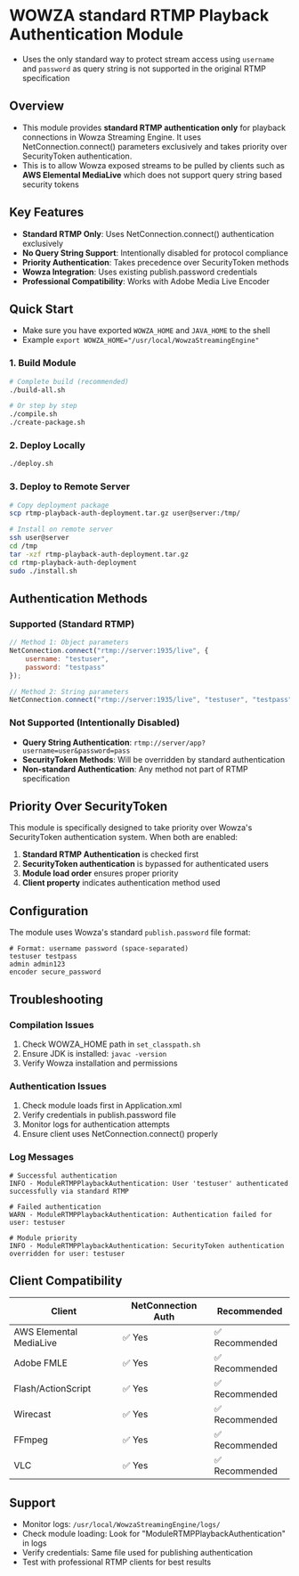 # WOWZA standard RTMP Playback Authentication Module

- Uses the only standard way to protect stream access using `username` and `password` as query string is not supported in the original RTMP specification

## Overview

- This module provides **standard RTMP authentication only** for playback connections in Wowza Streaming Engine. It uses NetConnection.connect() parameters exclusively and takes priority over SecurityToken authentication.
- This is to allow Wowza exposed streams to be pulled by clients such as **AWS Elemental MediaLive** which does not support query string based security tokens

## Key Features

- **Standard RTMP Only**: Uses NetConnection.connect() authentication exclusively
- **No Query String Support**: Intentionally disabled for protocol compliance
- **Priority Authentication**: Takes precedence over SecurityToken methods
- **Wowza Integration**: Uses existing publish.password credentials
- **Professional Compatibility**: Works with Adobe Media Live Encoder

## Quick Start

- Make sure you have exported `WOWZA_HOME` and `JAVA_HOME` to the shell
- Example `export WOWZA_HOME="/usr/local/WowzaStreamingEngine"`

### 1. Build Module

```bash
# Complete build (recommended)
./build-all.sh

# Or step by step
./compile.sh
./create-package.sh
```

### 2. Deploy Locally

```bash
./deploy.sh
```

### 3. Deploy to Remote Server

```bash
# Copy deployment package
scp rtmp-playback-auth-deployment.tar.gz user@server:/tmp/

# Install on remote server
ssh user@server
cd /tmp
tar -xzf rtmp-playback-auth-deployment.tar.gz
cd rtmp-playback-auth-deployment
sudo ./install.sh
```

## Authentication Methods

### Supported (Standard RTMP)

```javascript
// Method 1: Object parameters
NetConnection.connect("rtmp://server:1935/live", {
    username: "testuser",
    password: "testpass"
});

// Method 2: String parameters
NetConnection.connect("rtmp://server:1935/live", "testuser", "testpass");
```

### Not Supported (Intentionally Disabled)

- **Query String Authentication**: `rtmp://server/app?username=user&password=pass`
- **SecurityToken Methods**: Will be overridden by standard authentication
- **Non-standard Authentication**: Any method not part of RTMP specification

## Priority Over SecurityToken

This module is specifically designed to take priority over Wowza's SecurityToken authentication system. When both are enabled:

1. **Standard RTMP Authentication** is checked first
2. **SecurityToken authentication** is bypassed for authenticated users
3. **Module load order** ensures proper priority
4. **Client property** indicates authentication method used

## Configuration

The module uses Wowza's standard `publish.password` file format:

```text
# Format: username password (space-separated)
testuser testpass
admin admin123
encoder secure_password
```

## Troubleshooting

### Compilation Issues

1. Check WOWZA_HOME path in `set_classpath.sh`
2. Ensure JDK is installed: `javac -version`
3. Verify Wowza installation and permissions

### Authentication Issues

1. Check module loads first in Application.xml
2. Verify credentials in publish.password file
3. Monitor logs for authentication attempts
4. Ensure client uses NetConnection.connect() properly

### Log Messages

```text
# Successful authentication
INFO - ModuleRTMPPlaybackAuthentication: User 'testuser' authenticated successfully via standard RTMP

# Failed authentication
WARN - ModuleRTMPPlaybackAuthentication: Authentication failed for user: testuser

# Module priority
INFO - ModuleRTMPPlaybackAuthentication: SecurityToken authentication overridden for user: testuser
```

## Client Compatibility

| Client | NetConnection Auth | Recommended |
|--------|-------------------|-------------|
| AWS Elemental MediaLive | ✅ Yes | ✅ Recommended |
| Adobe FMLE | ✅ Yes | ✅ Recommended |
| Flash/ActionScript | ✅ Yes | ✅ Recommended |
| Wirecast | ✅ Yes | ✅ Recommended |
| FFmpeg | ✅ Yes | ✅ Recommended |
| VLC | ✅ Yes | ✅ Recommended |

## Support

- Monitor logs: `/usr/local/WowzaStreamingEngine/logs/`
- Check module loading: Look for "ModuleRTMPPlaybackAuthentication" in logs
- Verify credentials: Same file used for publishing authentication
- Test with professional RTMP clients for best results
